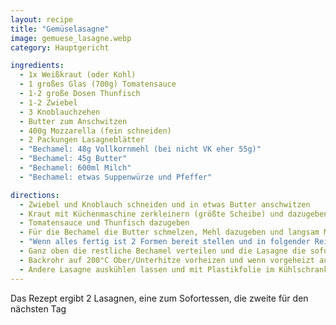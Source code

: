 ```yaml
---
layout: recipe
title: "Gemüselasagne"
image: gemuese_lasagne.webp
category: Hauptgericht

ingredients:
  - 1x Weißkraut (oder Kohl)
  - 1 großes Glas (700g) Tomatensauce
  - 1-2 große Dosen Thunfisch
  - 1-2 Zwiebel
  - 3 Knoblauchzehen
  - Butter zum Anschwitzen
  - 400g Mozzarella (fein schneiden)
  - 2 Packungen Lasagneblätter
  - "Bechamel: 48g Vollkornmehl (bei nicht VK eher 55g)"
  - "Bechamel: 45g Butter"
  - "Bechamel: 600ml Milch"
  - "Bechamel: etwas Suppenwürze und Pfeffer"

directions:
  - Zwiebel und Knoblauch schneiden und in etwas Butter anschwitzen
  - Kraut mit Küchenmaschine zerkleinern (größte Scheibe) und dazugeben
  - Tomatensauce und Thunfisch dazugeben
  - Für die Bechamel die Butter schmelzen, Mehl dazugeben und langsam Milch dazugießen während ständig umgerührt wird
  - "Wenn alles fertig ist 2 Formen bereit stellen und in folgender Reihenfolge schlichten: unten Bechamel, Lasagneblätter, Tomatensauce, Mozzarella, Lasagneblätter, Bechamel, Tomatensauce, ..."
  - Ganz oben die restliche Bechamel verteilen und die Lasagne die sofort gegessen wird mit Alufolie bedecken (spiegelnde Seite nach oben)
  - Backrohr auf 200°C Ober/Unterhitze vorheizen und wenn vorgeheizt auf Unterhitze ändern und 10min ins Rohr stellen (2. Schiene von unten), danach auf Ober/Unterhitze ändern und nochmal 20min ins Rohr geben
  - Andere Lasagne auskühlen lassen und mit Plastikfolie im Kühlschrank aufheben. Am Folgetag für 30min Ober/Unterhitze ins Backrohr gegeben werden (weil sie oben sowieso flüssiger ist)
---
```


Das Rezept ergibt 2 Lasagnen, eine zum Sofortessen, die zweite für den nächsten Tag
